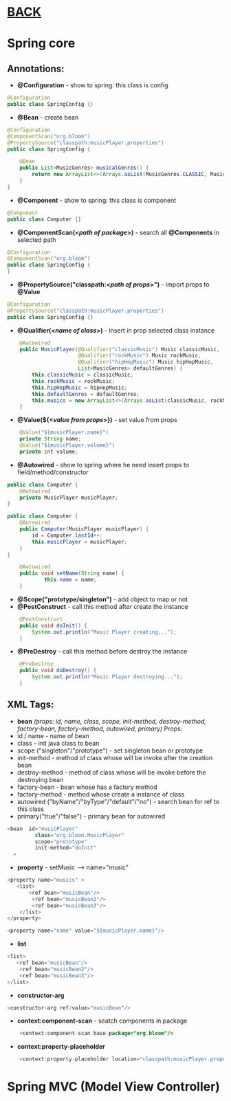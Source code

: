 # [BACK](https://github.com/bonnysid/lessons-branches/tree/main)
# Spring core

## Annotations:
- **@Configuration** - show to spring: this class is config
```java
@Configuration
public class SpringConfig {}
```
- **@Bean** - create bean
```java
@Configuration
@ComponentScan("org.bloom")
@PropertySource("classpath:musicPlayer.properties")
public class SpringConfig {

    @Bean
    public List<MusicGenres> musicalGenres() {
        return new ArrayList<>(Arrays.asList(MusicGenres.CLASSIC, MusicGenres.HIP_HOP, MusicGenres.ROCK));
    }
}
```
- **@Component** - show to spring: this class is component
```java
@Component
public class Computer {}
```
- **@ComponentScan(<_path of package_>)** - search all **@Components** in selected path
```java
@Configuration
@ComponentScan("org.bloom")
public class SpringConfig {
}
```
- **@PropertySource("classpath:<_path of props_>")** - import props to **@Value**
```java
@Configuration
@PropertySource("classpath:musicPlayer.properties")
public class SpringConfig {}
```
- **@Qualifier(<_name of class_>)** - insert in prop selected class instance
```java
    @Autowired
    public MusicPlayer(@Qualifier("classicMusic") Music classicMusic,
                       @Qualifier("rockMusic") Music rockMusic,
                       @Qualifier("hipHopMusic") Music hipHopMusic,
                       List<MusicGenres> defaultGenres) {
        this.classicMusic = classicMusic;
        this.rockMusic = rockMusic;
        this.hipHopMusic = hipHopMusic;
        this.defaultGenres = defaultGenres;
        this.musics = new ArrayList<>(Arrays.asList(classicMusic, rockMusic, hipHopMusic));
    }
```
- **@Value(${<_value from props_>})** - set value from props
```java
    @Value("${musicPlayer.name}")
    private String name;
    @Value("${musicPlayer.volume}")
    private int volume;
```
- **@Autowired** - show to spring where he need insert props to field/method/constructor
```java
public class Computer {
    @Autowired
    private MusicPlayer musicPlayer;
}
```
```java
public class Computer {
    @Autowired
    public Computer(MusicPlayer musicPlayer) {
        id = Computer.lastId++;
        this.musicPlayer = musicPlayer;
    }
}
```
```java
    @Autowired
    public void setName(String name) {
            this.name = name;
    }
```
- **@Scope("prototype/singleton")** - add object to map or not
- **@PostConstruct** - call this method after create the instance
```java
    @PostConstruct
    public void doInit() {
        System.out.println("Music Player creating...");
    }
```

- **@PreDestroy** - call this method before destroy the instance
```java
    @PreDestroy
    public void doDestroy() {
        System.out.println("Music Player destroying...");
    }
```

## XML Tags:
- **bean** _(props: id, name, class, scope, init-method, destroy-method, factory-bean, factory-method, autowired, primary)_
Props:
- id / name - name of bean
- class - init java class to bean
- scope ("singleton"/"prototype") - set singleton bean or prototype
- init-method - method of class whose will be invoke after the creation bean
- destroy-method - method of class whose will be invoke before the destroying bean
- factory-bean - bean whose has a factory method
- factory-method - method whose create a instance of class
- autowired ("byName"/"byType"/"default"/"no") - search bean for ref to this class
- primary("true"/"false") - primary bean for autowired
```java
<bean  id="musicPlayer" 
         class="org.bloom.MusicPlayer" 
         scope="prototype" 
         init-method="doInit" 
  >
```
- **property** - setMusic --> name="music"
```java
<property name="musics" >
   <list>
       <ref bean="musicBean"/>
        <ref bean="musicBean2"/>
        <ref bean="musicBean3"/>
    </list>
</property>
```

```java
<property name="name" value="${musicPlayer.name}"/>
```
- **list**
```java
<list>
   <ref bean="musicBean"/>
    <ref bean="musicBean2"/>
    <ref bean="musicBean3"/>
</list>
```
- **constructor-arg**
```java
<constructor-arg ref/value="musicBean"/>
```
- **context:component-scan** - seatch components in package
```java
    <context:component-scan base-package="org.bloom"/>
```
- **context:property-placeholder**

```java
    <context:property-placeholder location="classpath:musicPlayer.properties"/>
```

# Spring MVC (Model View Controller)



